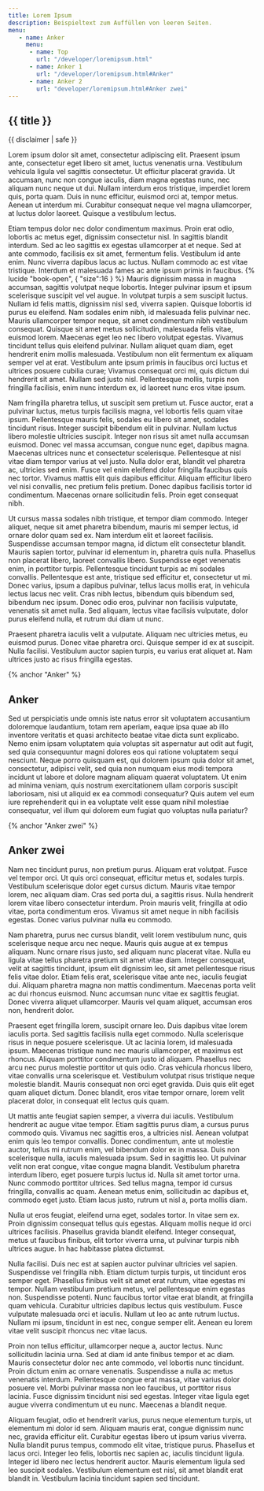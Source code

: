 ```yaml
---
title: Lorem Ipsum
description: Beispieltext zum Auffüllen von leeren Seiten.
menu:
   - name: Anker
     menu:
      - name: Top
        url: "/developer/loremipsum.html"
      - name: Anker 1
        url: "/developer/loremipsum.html#Anker"
      - name: Anker 2
        url: "developer/loremipsum.html#Anker zwei"
---
```


## {{ title }}

{{ disclaimer | safe }}

Lorem ipsum dolor sit amet, consectetur adipiscing elit. Praesent ipsum ante, consectetur eget libero sit amet, luctus venenatis urna. Vestibulum vehicula ligula vel sagittis consectetur. Ut efficitur placerat gravida. Ut accumsan, nunc non congue iaculis, diam magna egestas nunc, nec aliquam nunc neque ut dui. Nullam interdum eros tristique, imperdiet lorem quis, porta quam. Duis in nunc efficitur, euismod orci at, tempor metus. Aenean ut interdum mi. Curabitur consequat neque vel magna ullamcorper, at luctus dolor laoreet. Quisque a vestibulum lectus.

Etiam tempus dolor nec dolor condimentum maximus. Proin erat odio, lobortis ac metus eget, dignissim consectetur nisl. In sagittis blandit interdum. Sed ac leo sagittis ex egestas ullamcorper at et neque. Sed at ante commodo, facilisis ex sit amet, fermentum felis. Vestibulum id ante enim. Nunc viverra dapibus lacus ac luctus. Nullam commodo ac est vitae tristique. Interdum et malesuada fames ac ante ipsum primis in faucibus.
{% lucide "book-open", { "size":16 } %} Mauris dignissim massa in magna accumsan, sagittis volutpat neque lobortis. Integer pulvinar ipsum et ipsum scelerisque suscipit vel vel augue. In volutpat turpis a sem suscipit luctus. Nullam id felis mattis, dignissim nisl sed, viverra sapien. Quisque lobortis id purus eu eleifend. Nam sodales enim nibh, id malesuada felis pulvinar nec. Mauris ullamcorper tempor neque, sit amet condimentum nibh vestibulum consequat. Quisque sit amet metus sollicitudin, malesuada felis vitae, euismod lorem. Maecenas eget leo nec libero volutpat egestas. Vivamus tincidunt tellus quis eleifend pulvinar. Nullam aliquet quam diam, eget hendrerit enim mollis malesuada. Vestibulum non elit fermentum ex aliquam semper vel at erat. Vestibulum ante ipsum primis in faucibus orci luctus et ultrices posuere cubilia curae; Vivamus consequat orci mi, quis dictum dui hendrerit sit amet. Nullam sed justo nisl. Pellentesque mollis, turpis non fringilla facilisis, enim nunc interdum ex, id laoreet nunc eros vitae ipsum.

Nam fringilla pharetra tellus, ut suscipit sem pretium ut. Fusce auctor, erat a pulvinar luctus, metus turpis facilisis magna, vel lobortis felis quam vitae ipsum. Pellentesque mauris felis, sodales eu libero sit amet, sodales tincidunt risus. Integer suscipit bibendum elit in pulvinar. Nullam luctus libero molestie ultricies suscipit. Integer non risus sit amet nulla accumsan euismod. Donec vel massa accumsan, congue nunc eget, dapibus magna. Maecenas ultrices nunc et consectetur scelerisque. Pellentesque at nisl vitae diam tempor varius at vel justo. Nulla dolor erat, blandit vel pharetra ac, ultricies sed enim. Fusce vel enim eleifend dolor fringilla faucibus quis nec tortor. Vivamus mattis elit quis dapibus efficitur. Aliquam efficitur libero vel nisi convallis, nec pretium felis pretium. Donec dapibus facilisis tortor id condimentum. Maecenas ornare sollicitudin felis. Proin eget consequat nibh.

Ut cursus massa sodales nibh tristique, et tempor diam commodo. Integer aliquet, neque sit amet pharetra bibendum, mauris mi semper lectus, id ornare dolor quam sed ex. Nam interdum elit et laoreet facilisis. Suspendisse accumsan tempor magna, id dictum elit consectetur blandit. Mauris sapien tortor, pulvinar id elementum in, pharetra quis nulla. Phasellus non placerat libero, laoreet convallis libero. Suspendisse eget venenatis enim, in porttitor turpis. Pellentesque tincidunt turpis ac mi sodales convallis. Pellentesque est ante, tristique sed efficitur et, consectetur ut mi. Donec varius, ipsum a dapibus pulvinar, tellus lacus mollis erat, in vehicula lectus lacus nec velit. Cras nibh lectus, bibendum quis bibendum sed, bibendum nec ipsum. Donec odio eros, pulvinar non facilisis vulputate, venenatis sit amet nulla. Sed aliquam, lectus vitae facilisis vulputate, dolor purus eleifend nulla, et rutrum dui diam ut nunc.

Praesent pharetra iaculis velit a vulputate. Aliquam nec ultricies metus, eu euismod purus. Donec vitae pharetra orci. Quisque semper id ex at suscipit. Nulla facilisi. Vestibulum auctor sapien turpis, eu varius erat aliquet at. Nam ultrices justo ac risus fringilla egestas. 

{% anchor "Anker" %}
## Anker

Sed ut perspiciatis unde omnis iste natus error sit voluptatem accusantium doloremque laudantium, totam rem aperiam, eaque ipsa quae ab illo inventore veritatis et quasi architecto beatae vitae dicta sunt explicabo. Nemo enim ipsam voluptatem quia voluptas sit aspernatur aut odit aut fugit, sed quia consequuntur magni dolores eos qui ratione voluptatem sequi nesciunt. Neque porro quisquam est, qui dolorem ipsum quia dolor sit amet, consectetur, adipisci velit, sed quia non numquam eius modi tempora incidunt ut labore et dolore magnam aliquam quaerat voluptatem. Ut enim ad minima veniam, quis nostrum exercitationem ullam corporis suscipit laboriosam, nisi ut aliquid ex ea commodi consequatur? Quis autem vel eum iure reprehenderit qui in ea voluptate velit esse quam nihil molestiae consequatur, vel illum qui dolorem eum fugiat quo voluptas nulla pariatur?

{% anchor "Anker zwei" %}
## Anker zwei

Nam nec tincidunt purus, non pretium purus. Aliquam erat volutpat. Fusce vel tempor orci. Ut quis orci consequat, efficitur metus et, sodales turpis. Vestibulum scelerisque dolor eget cursus dictum. Mauris vitae tempor lorem, nec aliquam diam. Cras sed porta dui, a sagittis risus. Nulla hendrerit lorem vitae libero consectetur interdum. Proin mauris velit, fringilla at odio vitae, porta condimentum eros. Vivamus sit amet neque in nibh facilisis egestas. Donec varius pulvinar nulla eu commodo.

Nam pharetra, purus nec cursus blandit, velit lorem vestibulum nunc, quis scelerisque neque arcu nec neque. Mauris quis augue at ex tempus aliquam. Nunc ornare risus justo, sed aliquam nunc placerat vitae. Nulla eu ligula vitae tellus pharetra pretium sit amet vitae diam. Integer consequat, velit at sagittis tincidunt, ipsum elit dignissim leo, sit amet pellentesque risus felis vitae dolor. Etiam felis erat, scelerisque vitae ante nec, iaculis feugiat dui. Aliquam pharetra magna non mattis condimentum. Maecenas porta velit ac dui rhoncus euismod. Nunc accumsan nunc vitae ex sagittis feugiat. Donec viverra aliquet ullamcorper. Mauris vel quam aliquet, accumsan eros non, hendrerit dolor.

Praesent eget fringilla lorem, suscipit ornare leo. Duis dapibus vitae lorem iaculis porta. Sed sagittis facilisis nulla eget commodo. Nulla scelerisque risus in neque posuere scelerisque. Ut ac lacinia lorem, id malesuada ipsum. Maecenas tristique nunc nec mauris ullamcorper, et maximus est rhoncus. Aliquam porttitor condimentum justo id aliquam. Phasellus nec arcu nec purus molestie porttitor ut quis odio. Cras vehicula rhoncus libero, vitae convallis urna scelerisque et. Vestibulum volutpat risus tristique neque molestie blandit. Mauris consequat non orci eget gravida. Duis quis elit eget quam aliquet dictum. Donec blandit, eros vitae tempor ornare, lorem velit placerat dolor, in consequat elit lectus quis quam.



Ut mattis ante feugiat sapien semper, a viverra dui iaculis. Vestibulum hendrerit ac augue vitae tempor. Etiam sagittis purus diam, a cursus purus commodo quis. Vivamus nec sagittis eros, a ultricies nisl. Aenean volutpat enim quis leo tempor convallis. Donec condimentum, ante ut molestie auctor, tellus mi rutrum enim, vel bibendum dolor ex in massa. Duis non scelerisque nulla, iaculis malesuada ipsum. Sed in sagittis leo. Ut pulvinar velit non erat congue, vitae congue magna blandit. Vestibulum pharetra interdum libero, eget posuere turpis luctus id. Nulla sit amet tortor urna. Nunc commodo porttitor ultrices. Sed tellus magna, tempor id cursus fringilla, convallis ac quam. Aenean metus enim, sollicitudin ac dapibus et, commodo eget justo. Etiam lacus justo, rutrum ut nisl a, porta mollis diam.

Nulla ut eros feugiat, eleifend urna eget, sodales tortor. In vitae sem ex. Proin dignissim consequat tellus quis egestas. Aliquam mollis neque id orci ultrices facilisis. Phasellus gravida blandit eleifend. Integer consequat, metus ut faucibus finibus, elit tortor viverra urna, ut pulvinar turpis nibh ultrices augue. In hac habitasse platea dictumst.

Nulla facilisi. Duis nec est at sapien auctor pulvinar ultricies vel sapien. Suspendisse vel fringilla nibh. Etiam dictum turpis turpis, ut tincidunt eros semper eget. Phasellus finibus velit sit amet erat rutrum, vitae egestas mi tempor. Nullam vestibulum pretium metus, vel pellentesque enim egestas non. Suspendisse potenti. Nunc faucibus tortor vitae erat blandit, at fringilla quam vehicula. Curabitur ultricies dapibus lectus quis vestibulum. Fusce vulputate malesuada orci et iaculis. Nullam ut leo ac ante rutrum luctus. Nullam mi ipsum, tincidunt in est nec, congue semper elit. Aenean eu lorem vitae velit suscipit rhoncus nec vitae lacus.

Proin non tellus efficitur, ullamcorper neque a, auctor lectus. Nunc sollicitudin lacinia urna. Sed at diam id ante finibus tempor et ac diam. Mauris consectetur dolor nec ante commodo, vel lobortis nunc tincidunt. Proin dictum enim ac ornare venenatis. Suspendisse a nulla ac metus venenatis interdum. Pellentesque congue erat massa, vitae varius dolor posuere vel. Morbi pulvinar massa non leo faucibus, ut porttitor risus lacinia. Fusce dignissim tincidunt nisi sed egestas. Integer vitae ligula eget augue viverra condimentum ut eu nunc. Maecenas a blandit neque.

Aliquam feugiat, odio et hendrerit varius, purus neque elementum turpis, ut elementum mi dolor id sem. Aliquam mauris erat, congue dignissim nunc nec, gravida efficitur elit. Curabitur egestas libero ut ipsum varius viverra. Nulla blandit purus tempus, commodo elit vitae, tristique purus. Phasellus et lacus orci. Integer leo felis, lobortis nec sapien ac, iaculis tincidunt ligula. Integer id libero nec lectus hendrerit auctor. Mauris elementum ligula sed leo suscipit sodales. Vestibulum elementum est nisl, sit amet blandit erat blandit in. Vestibulum lacinia tincidunt sapien sed tincidunt. 
